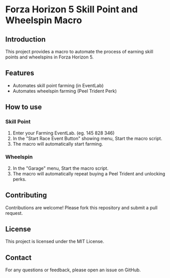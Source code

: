# Forza Horizon 5 Skill Point and Wheelspin Macro

## Introduction
This project provides a macro to automate the process of earning skill points and wheelspins in Forza Horizon 5.

## Features
- Automates skill point farming (in EventLab)
- Automates wheelspin farming (Peel Trident Perk)

## How to use
### Skill Point
1. Enter your Farming EventLab. (eg. 145 828 346)
2. In the "Start Race Event Button" showing menu, Start the macro script.
3. The macro will automatically start farming.
### Wheelspin
2. In the "Garage" menu, Start the macro script.
3. The macro will automatically repeat buying a Peel Trident and unlocking perks.

## Contributing
Contributions are welcome! Please fork this repository and submit a pull request.

## License
This project is licensed under the MIT License.

## Contact
For any questions or feedback, please open an issue on GitHub.
